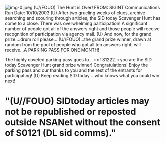 ![img-0.jpeg](img-0.jpeg)
(U//FOUO) The Hunt is Over!
FROM:
SIGINT Communications
Run Date: 10/10/2003
(U) After two grueling weeks of clues, archive searching and scouring through articles, the SID today Scavenger Hunt has come to a close. There was overwhelming participation! A significant number of people got all of the answers right and those people will receive recognition of participation via agency mail.
(U) And now, for the grand prize....drum roll please...
(U//FOUO)...the grand prize winner, drawn at random from the pool of people who got all ten answers right, will receive...A PARKING PASS FOR ONE MONTH!

The highly coveted parking pass goes to... $\square$ of S1222. $\square$ you are the SID today Scavenger Hunt grand prize winner! Congratulations! Enjoy the parking pass and our thanks to you and the rest of the entrants for participating!
(U) Keep reading SID today ...who knows what you could win next!

# "(U//FOUO) SIDtoday articles may not be republished or reposted outside NSANet without the consent of S0121 (DL sid comms)."
